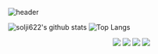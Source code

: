 
 ![header](https://capsule-render.vercel.app/api?type=Waving&color=gradient&height=200&section=header&text=HELLO%20WORLD!&fontSize=70&animation=fadeIn)

 ![solji622's github stats](https://github-readme-stats.vercel.app/api?username=solji622&show_icons=true)
 ![Top Langs](https://github-readme-stats.vercel.app/api/top-langs/?username=solji622&layout=compact)

<div align="center">
  <img src="https://img.shields.io/badge/Java-007396?style=flat&logo=OpenJDK&logoColor=white"/>
  <img src="https://img.shields.io/badge/-Python-3776AB?style=flat&logo=Python&logoColor=white"/>
  <img src="https://img.shields.io/badge/-HTML-E34F26?style=flat&logo=HTML5&logoColor=white"/>
  <img src="https://img.shields.io/badge/-CSS-1572B6?style=flat&logo=CSS3&logoColor=white"/>
</div> 
